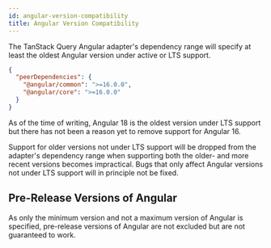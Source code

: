 ```yaml
---
id: angular-version-compatibility
title: Angular Version Compatibility
---
```


The TanStack Query Angular adapter's dependency range will specify at least the oldest Angular version under active or LTS support.

```json
{
  "peerDependencies": {
    "@angular/common": ">=16.0.0",
    "@angular/core": ">=16.0.0"
  }
}
```

As of the time of writing, Angular 18 is the oldest version under LTS support but there has not been a reason yet to remove support for Angular 16.

Support for older versions not under LTS support will be dropped from the adapter's dependency range when supporting both the older- and more recent versions becomes impractical. Bugs that only affect Angular versions not under LTS support will in principle not be fixed.

## Pre-Release Versions of Angular

As only the minimum version and not a maximum version of Angular is specified, pre-release versions of Angular are not excluded but are not guaranteed to work.
